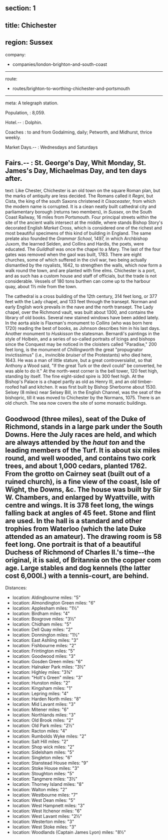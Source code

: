 section: 1
----
title: Chichester
----
region: Sussex
----
company:
- companies/london-brighton-and-south-coast
----
route:
- routes/brighton-to-worthing-chichester-and-portsmouth
----
meta: A telegraph station.

Population,
: 8,059.

Hotel.--
: Dolphin.

Coaches
: to and from Godalming, daily; Petworth, and Midhurst, thrice weekly.

Market Days.--
: Wednesdays and Saturdays

Fairs.--
: St. George's Day, Whit Monday, St. James's Day, Michaelmas Day, and ten days after.
----
text: Like Chester, Chichester is an old town on the square Roman plan, but the marks of antiquity are less decided. The Romans called it *Regni*, but Cista, the king of the south Saxons christened it *Cisaceaster*, from which the modern name is corrupted. It is a clean neatly built cathedral city and parliamentary borough (returns two members), in *Sussex*, on the South Coast Railway, 16 miles from Portsmouth. Four principal streets within the site of the ancient walls intersect at the middle, where stands Bishop Story's decorated English *Market Cross*, which is considered one of the richest and most beautiful specimens of this kind of building in England. The same prelate also founded the *Grammar School*, 1497, in which Archbishop Juxom, the learned Selden, and Collins and Hardis, the poets, were educated. The *Guildhall* was once the chapel to a Mary. The last of the four gates was removed when the gaol was built, 1783. There are eight churches, some of which suffered in the civil war, two being actually dismantled by the royalists, 1642, to strengthen the walls, which now form a walk round the town, and are planted with fine elms. Chichester is a port, and as such has a custom house and staff of officials, but the trade is not considerable. Vessels of 180 tons burthen can come up to the harbour quay, about 1½ mile from the town.

The cathedral is a cross building of the 12th century, 314 feet long, or 377 feet with the Lady chapel, and 133 feet through the transept. Norman and early English work prevails in the nave and the north transept. The Lady chapel, over the Richmond vault, was built about 1300, and contains the library of old books. Several new stained windows have been added lately. In the aorta aisle is Flaxman's monument to *Collins* (who was born here 1720) reading the best of books, as Johnson describes him in his last days. Another monument to *Huskisson* the statesman. Bernardi's paintings in the style of Holbein, and a series of so-called portraits of Icings and bishops since the Conquest may be noticed in the cloisters called "Paradise," 200 feet long, is the monument of *Chillingworth* the great "propugnator invictissimus" (i.e., invincible *bruiser* of the Protestants) who died here, 1643. He was a man of little stature, but a great controversialist, so that Anthony a Wood said, "If the great Turk or the devil could" be converted, he was able to do it." At the north-west corner is the bell tower, 120 feet high, standing by itself. The fine eight-sided spire is 300 feet high. At the Bishop's Palace is a chapel partly as old as Henry III, and an old timber-roofed hall and kitchen. It was first built by Bishop Sherborne about 1530. Selsey (8 miles) near Selsey Bill, in the English Channel, was the seat of the bishopric, till it was moved to Chichester by the Normans, 1075. There is an old church. The sea now covers the site of some monastic buildings.

**Goodwood** (three miles), seat of the Duke of Richmond, stands in a large park under the South Downs. Here the July races are held, and which are always attended by the *haut ton* and the leading members of the Turf. It is about six miles round, and well wooded, and contains two cork trees, and about 1,000 cedars, planted 1762. From the grotto on Cairney seat (built out of a ruined church), is a fine view of the coast, Isle of Wight, the Downs, &c. The house was built by Sir W. Chambers, and enlarged by Wyattville, with centre and wings. It is 378 feet long, the wings falling back at angles of 45 feet. Stone and flint are used. In the hall is a standard and other trophies from Waterloo (which the late Duke attended as an amateur). The drawing room is 58 feet long. One portrait is that of a beautiful Duchess of Richmond of Charles II.'s time--the original, it is said, of Britannia on the copper com age. Large stables and dog kennels (the latter cost 6,000l.) with a tennis-court, are behind.
----
Distances:

-
  location: Aldingbourne
  miles: "5"
-
  location: Almondington Green
  miles: "6"
-
  location: Applesham
  miles: "1½"
-
  location: Birdham
  miles: "4"
-
  location: Boxgrove
  miles: "3½"
-
  location: Chidham
  miles: "5"
-
  location: Dell Quay
  miles: "2"
-
  location: Donnington
  miles: "1½"
-
  location: East Ashling
  miles: "3"
-
  location: Fishbourne
  miles: "2"
-
  location: Frintington
  miles: "5"
-
  location: Goodwood
  miles: "3"
-
  location: Gosden Green
  miles: "6"
-
  location: Halnaker Park
  miles: "3½"
-
  location: Highley
  miles: "3¾"
-
  location: "Holt's Green"
  miles: "3"
-
  location: Hunston
  miles: "2"
-
  location: Kingsham
  miles: "1"
-
  location: Lepring
  miles: "4"
-
  location: Harden North
  miles: "8"
-
  location: Mid Lavant
  miles: "3"
-
  location: Mitener
  miles: "6"
-
  location: Northlands
  miles: "3"
-
  location: Old Brook
  miles: "2"
-
  location: Old Park
  miles: "2½"
-
  location: Racton
  miles: "4"
-
  location: Rumbolds Wyke
  miles: "2"
-
  location: Salt Hill
  miles: "2"
-
  location: Shop wick
  miles: "2"
-
  location: Sidelsham
  miles: "5"
-
  location: Singleton
  miles: "6"
-
  location: Stanstead House
  miles: "9"
-
  location: Stoke House
  miles: "3"
-
  location: Stoughton
  miles: "5"
-
  location: Tangmere
  miles: "3½"
-
  location: Thorney Island
  miles: "8"
-
  location: Walton
  miles: "2"
-
  location: Westbourne
  miles: "7"
-
  location: West Dean
  miles: "5"
-
  location: West Hampnett
  miles: "3"
-
  location: West Itchenor
  miles: "6"
-
  location: West Lavant
  miles: "2½"
-
  location: Westerton
  miles: "3"
-
  location: West Stoke
  miles: "3"
-
  location: Woodlands (Captain James Lyon)
  miles: "8½"
